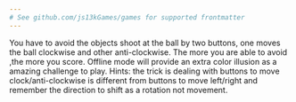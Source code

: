```yaml
---
# See github.com/js13kGames/games for supported frontmatter
---
```

You have to avoid the objects shoot at the ball by two buttons, one moves the ball clockwise and other anti-clockwise.
The more you are able to avoid ,the more you score.
Offline mode will provide an extra color illusion as a amazing challenge to play.
Hints: the trick is dealing with buttons to move clock/anti-clockwise is different from buttons to move left/right and remember the direction to shift as a rotation not movement.